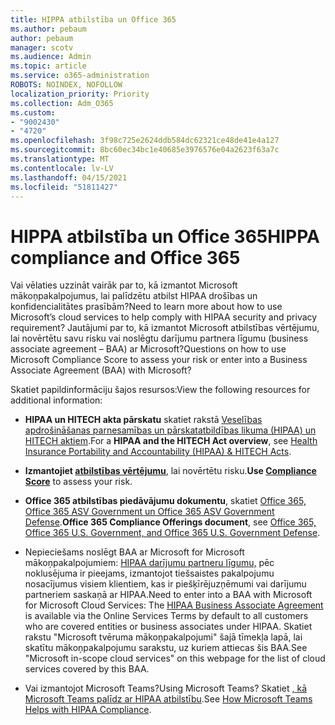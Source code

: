 ```yaml
---
title: HIPPA atbilstība un Office 365
ms.author: pebaum
author: pebaum
manager: scotv
ms.audience: Admin
ms.topic: article
ms.service: o365-administration
ROBOTS: NOINDEX, NOFOLLOW
localization_priority: Priority
ms.collection: Adm_O365
ms.custom:
- "9002430"
- "4720"
ms.openlocfilehash: 3f98c725e2624ddb584dc62321ce48de41e4a127
ms.sourcegitcommit: 8bc60ec34bc1e40685e3976576e04a2623f63a7c
ms.translationtype: MT
ms.contentlocale: lv-LV
ms.lasthandoff: 04/15/2021
ms.locfileid: "51811427"
---
```

# <a name="hippa-compliance-and-office-365"></a><span data-ttu-id="7661c-102">HIPPA atbilstība un Office 365</span><span class="sxs-lookup"><span data-stu-id="7661c-102">HIPPA compliance and Office 365</span></span>

<span data-ttu-id="7661c-103">Vai vēlaties uzzināt vairāk par to, kā izmantot Microsoft mākoņpakalpojumus, lai palīdzētu atbilst HIPAA drošības un konfidencialitātes prasībām?</span><span class="sxs-lookup"><span data-stu-id="7661c-103">Need to learn more about how to use Microsoft’s cloud services to help comply with HIPAA security and privacy requirement?</span></span>  <span data-ttu-id="7661c-104">Jautājumi par to, kā izmantot Microsoft atbilstības vērtējumu, lai novērtētu savu risku vai noslēgtu darījumu partnera līgumu (business associate agreement – BAA) ar Microsoft?</span><span class="sxs-lookup"><span data-stu-id="7661c-104">Questions on how to use Microsoft Compliance Score to assess your risk or enter into a Business Associate Agreement (BAA) with Microsoft?</span></span>  

<span data-ttu-id="7661c-105">Skatiet papildinformāciju šajos resursos:</span><span class="sxs-lookup"><span data-stu-id="7661c-105">View the following resources for additional information:</span></span>

- <span data-ttu-id="7661c-106">**HIPAA un HITECH akta pārskatu** skatiet rakstā [Veselības apdrošināšanas parnesamības un pārskatatbildības likuma (HIPAA) un HITECH aktiem](https://docs.microsoft.com/microsoft-365/compliance/offering-hipaa-hitech?view=o365-worldwide).</span><span class="sxs-lookup"><span data-stu-id="7661c-106">For a **HIPAA and the HITECH Act overview**, see [Health Insurance Portability and Accountability (HIPAA) & HITECH Acts](https://docs.microsoft.com/microsoft-365/compliance/offering-hipaa-hitech?view=o365-worldwide).</span></span>

- <span data-ttu-id="7661c-107">**Izmantojiet [atbilstības vērtējumu](https://docs.microsoft.com/microsoft-365/compliance/offering-hipaa-hitech?view=o365-worldwide#use-microsoft-compliance-score-to-assess-your-risk)**, lai novērtētu risku.</span><span class="sxs-lookup"><span data-stu-id="7661c-107">**Use [Compliance Score](https://docs.microsoft.com/microsoft-365/compliance/offering-hipaa-hitech?view=o365-worldwide#use-microsoft-compliance-score-to-assess-your-risk)** to assess your risk.</span></span>

- <span data-ttu-id="7661c-108">**Office 365 atbilstības piedāvājumu dokumentu**, skatiet [Office 365, Office 365 ASV Government un Office 365 ASV Government Defense](https://go.microsoft.com/fwlink/p/?LinkID=2077751).</span><span class="sxs-lookup"><span data-stu-id="7661c-108">**Office 365 Compliance Offerings document**, see [Office 365, Office 365 U.S. Government, and Office 365 U.S. Government Defense](https://go.microsoft.com/fwlink/p/?LinkID=2077751).</span></span>

- <span data-ttu-id="7661c-109">Nepieciešams noslēgt BAA ar Microsoft for Microsoft mākoņpakalpojumiem: [HIPAA darījumu partneru līgumu,](https://aka.ms/BAA) pēc noklusējuma ir pieejams, izmantojot tiešsaistes pakalpojumu nosacījumus visiem klientiem, kas ir piešķīrējuzņēmumi vai darījumu partneriem saskaņā ar HIPAA.</span><span class="sxs-lookup"><span data-stu-id="7661c-109">Need to enter into a BAA with Microsoft for Microsoft Cloud Services: The [HIPAA Business Associate Agreement](https://aka.ms/BAA) is available via the Online Services Terms by default to all customers who are covered entities or business associates under HIPAA.</span></span> <span data-ttu-id="7661c-110">Skatiet rakstu "Microsoft tvēruma mākoņpakalpojumi" šajā tīmekļa lapā, lai skatītu mākoņpakalpojumu sarakstu, uz kuriem attiecas šis BAA.</span><span class="sxs-lookup"><span data-stu-id="7661c-110">See "Microsoft in-scope cloud services" on this webpage for the list of cloud services covered by this BAA.</span></span>

- <span data-ttu-id="7661c-111">Vai izmantojot Microsoft Teams?</span><span class="sxs-lookup"><span data-stu-id="7661c-111">Using Microsoft Teams?</span></span> <span data-ttu-id="7661c-112">Skatiet [, kā Microsoft Teams palīdz ar HIPAA atbilstību](https://www.microsoft.com/microsoft-365/blog/2019/04/30/white-paper-microsoft-teams-healthcare-providers-hipaa-compliance/).</span><span class="sxs-lookup"><span data-stu-id="7661c-112">See [How Microsoft Teams Helps with HIPAA Compliance](https://www.microsoft.com/microsoft-365/blog/2019/04/30/white-paper-microsoft-teams-healthcare-providers-hipaa-compliance/).</span></span>
